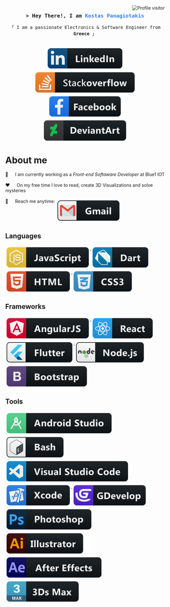 <a href="https://komarev.com/ghpvc/?username=koiranos">
  <img align="right" src="https://komarev.com/ghpvc/?username=koiranos&label=Visitors&color=0e75b6&style=flat" alt="Profile visitor" />
</a>

<!-- Intro  -->
<h3 align="center">
        <samp>&gt; Hey There!, I am
                <b><span style="color: rgb(48,129,247)" >Kostas Panagiotakis</span></b>
        </samp>
</h3>

<p align="center"> 
  <samp>
    「 I am a passionate Electronics & Software Engineer from <b>Greece</b> 」
    <br>
    <br>
  </samp>
</p>

<p align="center">
<a href="https://www.linkedin.com/in/panagiotakiskostas/" target="_blank">
    <img src="svg/social/linkedin.svg" alt="linkedin" style="vertical-align:top; margin:6px 4px">
  </a>
  <a href="https://stackoverflow.com/users/13185093/kostas-panagiotakis" target="_blank">
    <img src="svg/social/stackoverflow.svg" alt="stackoverflow" style="vertical-align:top; margin:6px 4px">
  </a>
  <a href="https://www.facebook.com/kostas.panagiotakis/" target="_blank">
    <img src="svg/social/facebook.svg" alt="facebook" style="vertical-align:top; margin:6px 4px">
  </a>
  <a href="https://www.deviantart.com/panagiotakis" target="_blank">
    <img src="svg/dev/services/deviantart.svg" alt="deviantart" style="vertical-align:top; margin:6px 4px">
  </a>
</p>

<!-- About Section -->
 # About me
 
<p>
 <!--<img align="right" width="350" src="/assets/programmer.gif" alt="Coding gif" />-->
  
👔 &emsp; I am currently working as a <i>Front-end Softaware Developer</i> at Blue1 IOT <br/><br/>
 ❤️ &emsp; On my free time I love to read, create 3D Visualizations and solve mysteries <br/><br/>
 📧 &emsp; Reach me anytime: <a href="mailto:panagiotakiskostas@gmail.com" title="panagiotakiskostas@gmail.com">
    <img src="svg/social/gmail.svg" alt="gmail" style="vertical-align:top; margin:6px 4px">
  </a>
</p>

## Languages
<a href="#">
    <img src="svg/dev/languages/%20js.svg" alt="js" style="vertical-align:top; margin:6px 4px">
  </a>  
<a href="#">
    <img src="svg/dev/languages/%20dart.svg" alt="dart" style="vertical-align:top; margin:6px 4px">
  </a>
<a href="#">
    <img src="svg/dev/languages/%20html.svg" alt="html" style="vertical-align:top; margin:6px 4px">
  </a> 
<a href="#">
    <img src="svg/dev/languages/%20css3.svg" alt="css3" style="vertical-align:top; margin:6px 4px">
  </a>  
  
## Frameworks
<a href="#">
    <img src="svg/dev/frameworks/%20angular.svg" alt="angular" style="vertical-align:top; margin:6px 4px">
  </a>
<a href="#">
    <img src="svg/dev/frameworks/%20react.svg" alt="react" style="vertical-align:top; margin:6px 4px">
  </a>
<a href="#">
    <img src="svg/dev/frameworks/%20flutter.svg" alt="flutter" style="vertical-align:top; margin:6px 4px">
  </a>
<a href="#">
    <img src="svg/dev/frameworks/%20nodejs.svg" alt="nodejs" style="vertical-align:top; margin:6px 4px">
  </a>
<a href="#">
    <img src="svg/dev/frameworks/%20bootstrap.svg" alt="bootstrap" style="vertical-align:top; margin:6px 4px">
  </a>
  
## Tools
<a href="#">
    <img src="svg/dev/tools/%20android_studio.svg" alt="android_studio" style="vertical-align:top; margin:6px 4px">
  </a>
<a href="#">
    <img src="svg/dev/tools/%20bash.svg" alt="bash" style="vertical-align:top; margin:6px 4px">
  </a>
<a href="#">
    <img src="svg/dev/tools/%20visualstudio_code.svg" alt="visualstudio_code" style="vertical-align:top; margin:6px 4px">
  </a>
<a href="#">
    <img src="svg/dev/tools/%20xcode.svg" alt="xcode" style="vertical-align:top; margin:6px 4px">
  </a>
<a href="#">
    <img src="svg/dev/tools/%20gdevelop.svg" alt="g_develop" style="vertical-align:top; margin:6px 4px">
  </a>
<a href="#">
    <img src="svg/dev/tools/%20photoshop.svg" alt="photoshop" style="vertical-align:top; margin:6px 4px">
  </a>  
<a href="#">
    <img src="svg/dev/tools/illustrator.svg" alt="illustrator" style="vertical-align:top; margin:6px 4px">
  </a>
<a href="#">
    <img src="svg/dev/tools/%20after_effects.svg" alt="after_effects" style="vertical-align:top; margin:6px 4px">
  </a>
<a href="#">
    <img src="svg/dev/tools/%203ds_max.svg" alt="3ds_max" style="vertical-align:top; margin:6px 4px">
  </a>
